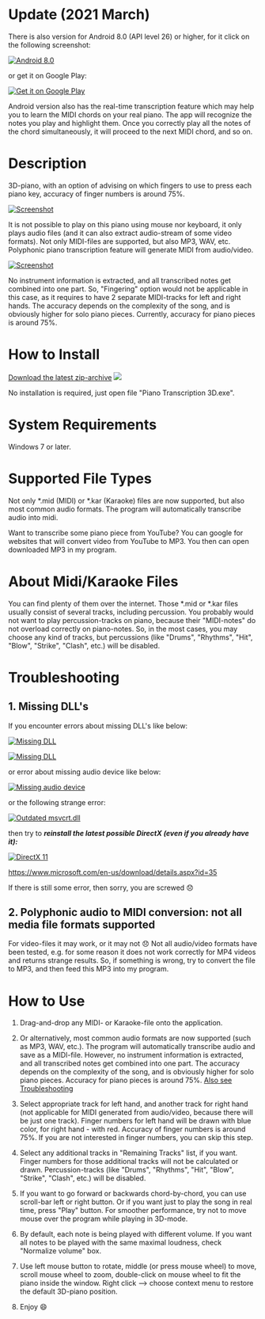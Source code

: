 # Update (2021 March)

There is also version for Android 8.0 (API level 26) or higher, for it click on the following screenshot:

[![](https://raw.GitHubUserContent.com/BShakhovsky/BShakhovsky.github.io/master/Android.png 'Android 8.0')](https://GitHub.com/BShakhovsky/PianoTranscription_Android/blob/master/README.md)

or get it on Google Play:

[![](https://play.google.com/intl/en_us/badges/static/images/badges/en_badge_web_generic.png 'Get it on Google Play')](https://play.google.com/store/apps/details?id=ru.BShakhovsky.Piano_Transcription)

Android version also has the real-time transcription feature which may help you to learn the MIDI chords on your real piano.  The app will recognize the notes you play and highlight them.  Once you correctly play all the notes of the chord simultaneously, it will proceed to the next MIDI chord, and so on.

# Description

3D-piano, with an option of advising on which fingers to use to press each piano key, accuracy of finger numbers is around 75%.

[![](Keyboard.png 'Screenshot')](https://GitHub.com/BShakhovsky/PianoTranscription_Windows/releases/download/2021-05-08/PianoTranscription3D_2021_May.zip)

It is not possible to play on this piano using mouse nor keyboard, it only plays audio files (and it can also extract audio-stream of some video formats).  Not only MIDI-files are supported, but also MP3, WAV, etc.  Polyphonic piano transcription feature will generate MIDI from audio/video.

[![](Spectrogram.png 'Screenshot')](https://GitHub.com/BShakhovsky/PianoTranscription_Windows/releases/download/2021-05-08/PianoTranscription3D_2021_May.zip)

No instrument information is extracted, and all transcribed notes get combined into one part.  So, "Fingering" option would not be applicable in this case, as it requires to have 2 separate MIDI-tracks for left and right hands.  The accuracy depends on the complexity of the song, and is obviously higher for solo piano pieces.  Currently, accuracy for piano pieces is around 75%.

# How to Install

[Download the latest zip-archive](https://GitHub.com/BShakhovsky/PianoTranscription_Windows/releases/download/2021-05-08/PianoTranscription3D_2021_May.zip)  ![](https://img.shields.io/github/downloads/BShakhovsky/PianoTranscription_Windows/total?logo=visual-studio&style=plastic)

No installation is required, just open file "Piano Transcription 3D.exe".

# System Requirements

Windows 7 or later.

# Supported File Types

Not only *.mid (MIDI) or *.kar (Karaoke) files are now supported, but also most common audio formats.  The program will automatically transcribe audio into midi.

Want to transcribe some piano piece from YouTube?  You can google for websites that will convert video from YouTube to MP3.  You then can open downloaded MP3 in my program.

# About Midi/Karaoke Files

You can find plenty of them over the internet.  Those *.mid or *.kar files usually consist of several tracks, including percussion.  You probably would not want to play percussion-tracks on piano, because their "MIDI-notes" do not overload correctly on piano-notes.  So, in the most cases, you may choose any kind of tracks, but percussions (like "Drums", "Rhythms", "Hit", "Blow", "Strike", "Clash", etc.) will be disabled.

# Troubleshooting

## 1. Missing DLL's

If you encounter errors about missing DLL's like below:

[![](X3DAudio1_7.png 'Missing DLL')](https://www.microsoft.com/en-us/download/details.aspx?id=35)

[![](XAPOFX1_5.png 'Missing DLL')](https://www.microsoft.com/en-us/download/details.aspx?id=35)

or error about missing audio device like below:

[![](AudioDevice.png 'Missing audio device')](https://www.microsoft.com/en-us/download/details.aspx?id=35)

or the following strange error:

[![](msvcrt_W_Getmonths.png 'Outdated msvcrt.dll')](https://www.microsoft.com/en-us/download/details.aspx?id=35)

then try to __*reinstall the latest possible DirectX (even if you already have it):*__

[![](https://upload.wikimedia.org/wikipedia/commons/thumb/3/3f/Microsoft-DirectX-11-Logo-wordmark.svg/500px-Microsoft-DirectX-11-Logo-wordmark.svg.png 'DirectX 11')](https://www.microsoft.com/en-us/download/details.aspx?id=35)

https://www.microsoft.com/en-us/download/details.aspx?id=35

If there is still some error, then sorry, you are screwed :disappointed:

## 2. Polyphonic audio to MIDI conversion: not all media file formats supported

For video-files it may work, or it may not :disappointed:  Not all audio/video formats have been tested, e.g. for some reason it does not work correctly for MP4 videos and returns strange results.  So, if something is wrong, try to convert the file to MP3, and then feed this MP3 into my program.

# How to Use

1. Drag-and-drop any MIDI- or Karaoke-file onto the application.

2. Or alternatively, most common audio formats are now supported (such as MP3, WAV, etc.).  The program will automatically transcribe audio and save as a MIDI-file.  However, no instrument information is extracted, and all transcribed notes get combined into one part.  The accuracy depends on the complexity of the song, and is obviously higher for solo piano pieces.  Accuracy for piano pieces is around 75%.  [Also see Troubleshooting](#2-polyphonic-audio-to-midi-conversion-not-all-media-file-formats-supported)

3. Select appropriate track for left hand, and another track for right hand (not applicable for MIDI generated from audio/video, because there will be just one track).  Finger numbers for left hand will be drawn with blue color, for right hand - with red.  Accuracy of finger numbers is around 75%.  If you are not interested in finger numbers, you can skip this step.

4. Select any additional tracks in "Remaining Tracks" list, if you want.  Finger numbers for those additional tracks will not be calculated or drawn.  Percussion-tracks (like "Drums", "Rhythms", "Hit", "Blow", "Strike", "Clash", etc.) will be disabled.

5. If you want to go forward or backwards chord-by-chord, you can use scroll-bar left or right button.  Or if you want just to play the song in real time, press "Play" button.  For smoother performance, try not to move mouse over the program while playing in 3D-mode.

6. By default, each note is being played with different volume.  If you want all notes to be played with the same maximal loudness, check "Normalize volume" box.

7. Use left mouse button to rotate, middle (or press mouse wheel) to move, scroll mouse wheel to zoom, double-click on mouse wheel to fit the piano inside the window.  Right click --> choose context menu to restore the default 3D-piano position.

8. Enjoy :smile:

